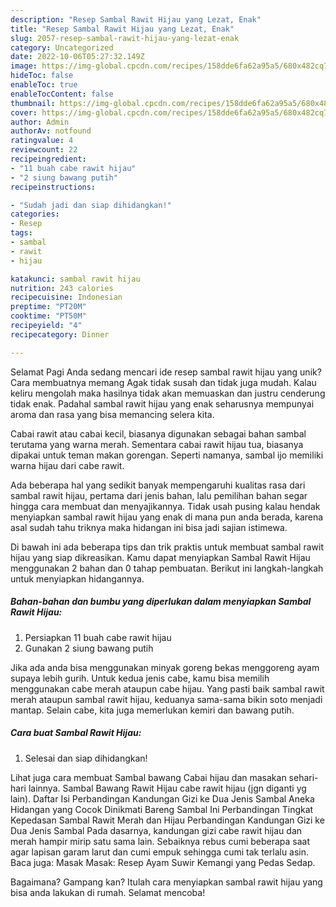 ```yaml
---
description: "Resep Sambal Rawit Hijau yang Lezat, Enak"
title: "Resep Sambal Rawit Hijau yang Lezat, Enak"
slug: 2057-resep-sambal-rawit-hijau-yang-lezat-enak
category: Uncategorized
date: 2022-10-06T05:27:32.149Z
image: https://img-global.cpcdn.com/recipes/158dde6fa62a95a5/680x482cq70/sambal-rawit-hijau-foto-resep-utama.jpg
hideToc: false
enableToc: true
enableTocContent: false
thumbnail: https://img-global.cpcdn.com/recipes/158dde6fa62a95a5/680x482cq70/sambal-rawit-hijau-foto-resep-utama.jpg
cover: https://img-global.cpcdn.com/recipes/158dde6fa62a95a5/680x482cq70/sambal-rawit-hijau-foto-resep-utama.jpg
author: Admin
authorAv: notfound
ratingvalue: 4
reviewcount: 22
recipeingredient:
- "11 buah cabe rawit hijau"
- "2 siung bawang putih"
recipeinstructions:

- "Sudah jadi dan siap dihidangkan!"
categories:
- Resep
tags:
- sambal
- rawit
- hijau

katakunci: sambal rawit hijau 
nutrition: 243 calories
recipecuisine: Indonesian
preptime: "PT20M"
cooktime: "PT50M"
recipeyield: "4"
recipecategory: Dinner

---
```



Selamat Pagi Anda sedang mencari ide resep sambal rawit hijau yang unik? Cara membuatnya memang Agak tidak susah dan tidak juga mudah. Kalau keliru mengolah maka hasilnya tidak akan memuaskan dan justru cenderung tidak enak. Padahal sambal rawit hijau yang enak seharusnya mempunyai aroma dan rasa yang bisa memancing selera kita.


Cabai rawit atau cabai kecil, biasanya digunakan sebagai bahan sambal terutama yang warna merah. Sementara cabai rawit hijau tua, biasanya dipakai untuk teman makan gorengan. Seperti namanya, sambal ijo memiliki warna hijau dari cabe rawit.

Ada beberapa hal yang sedikit banyak mempengaruhi kualitas rasa dari sambal rawit hijau, pertama dari jenis bahan, lalu pemilihan bahan segar hingga cara membuat dan menyajikannya. Tidak usah pusing kalau hendak menyiapkan sambal rawit hijau yang enak di mana pun anda berada, karena asal sudah tahu triknya maka hidangan ini bisa jadi sajian istimewa.


Di bawah ini ada beberapa tips dan trik praktis untuk membuat sambal rawit hijau yang siap dikreasikan. Kamu dapat menyiapkan Sambal Rawit Hijau menggunakan 2 bahan dan 0 tahap pembuatan. Berikut ini langkah-langkah untuk menyiapkan hidangannya.

<!--inarticleads1-->

##### Bahan-bahan dan bumbu yang diperlukan dalam menyiapkan Sambal Rawit Hijau:

1. Persiapkan 11 buah cabe rawit hijau
1. Gunakan 2 siung bawang putih


Jika ada anda bisa menggunakan minyak goreng bekas menggoreng ayam supaya lebih gurih. Untuk kedua jenis cabe, kamu bisa memilih menggunakan cabe merah ataupun cabe hijau. Yang pasti baik sambal rawit merah ataupun sambal rawit hijau, keduanya sama-sama bikin soto menjadi mantap. Selain cabe, kita juga memerlukan kemiri dan bawang putih. 

<!--inarticleads2-->

##### Cara buat Sambal Rawit Hijau:


1. Selesai dan siap dihidangkan!

Lihat juga cara membuat Sambal bawang Cabai hijau dan masakan sehari-hari lainnya. Sambal Bawang Rawit Hijau cabe rawit hijau (jgn diganti yg lain). Daftar Isi Perbandingan Kandungan Gizi ke Dua Jenis Sambal Aneka Hidangan yang Cocok Dinikmati Bareng Sambal Ini Perbandingan Tingkat Kepedasan Sambal Rawit Merah dan Hijau Perbandingan Kandungan Gizi ke Dua Jenis Sambal Pada dasarnya, kandungan gizi cabe rawit hijau dan merah hampir mirip satu sama lain. Sebaiknya rebus cumi beberapa saat agar lapisan garam larut dan cumi empuk sehingga cumi tak terlalu asin. Baca juga: Masak Masak: Resep Ayam Suwir Kemangi yang Pedas Sedap. 

Bagaimana? Gampang kan? Itulah cara menyiapkan sambal rawit hijau yang bisa anda lakukan di rumah. Selamat mencoba!
